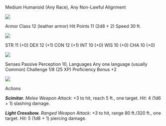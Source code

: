Medium Humanoid (Any Race), Any Non-Lawful Alignment

![](https://www.dndbeyond.com/file-attachments/0/579/stat-block-header-bar.svg)

Armor Class 12 (leather armor)
Hit Points 11 (2d8 + 2)
Speed 30 ft.

![](https://www.dndbeyond.com/file-attachments/0/579/stat-block-header-bar.svg)

STR  11 (+0) 
DEX 12 (+1)
CON 12 (+1)
INT 10 (+0)
WIS 10 (+0)
CHA 10 (+0)

![](https://www.dndbeyond.com/file-attachments/0/579/stat-block-header-bar.svg)

Senses Passive Perception 10,
Languages Any one language (usually Common)
Challenge 1/8 (25 XP)
Proficiency Bonus +2

![](https://www.dndbeyond.com/file-attachments/0/579/stat-block-header-bar.svg)

Actions

_**Scimitar.** Melee Weapon Attack:_ +3 to hit, reach 5 ft., one target. _Hit:_ 4 (1d6 + 1) slashing damage.

_**Light Crossbow.** Ranged Weapon Attack:_ +3 to hit, range 80 ft./320 ft., one target. _Hit:_ 5 (1d8 + 1) piercing damage.